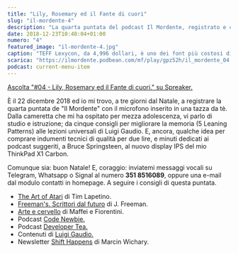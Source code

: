 ```yaml
---
title: "Lily, Rosemary ed il Fante di cuori"
slug: "il-mordente-4"
description: "La quarta puntata del podcast Il Mordente, registrato e curato da Riccardo Palombo."
date: 2018-12-23T10:40:04+01:00
numero: "4"
featured_image: "il-mordente-4.jpg"
caption: "TEFF Lexycon, da 4,996 dollari, è uno dei font più costosi di sempre."
scarica: "https://ilmordente.podbean.com/mf/play/gpz52h/il_mordente_04.mp3"
podcast: current-menu-item
---
```


<a class="spreaker-player" href="https://www.spreaker.com/episode/16551850" data-resource="episode_id=16551850" data-width="100%" data-height="200px" data-theme="light" data-playlist="false" data-playlist-continuous="false" data-autoplay="false" data-live-autoplay="false" data-chapters-image="true" data-episode-image-position="right" data-hide-logo="false" data-hide-likes="false" data-hide-comments="false" data-hide-sharing="false" >Ascolta "#04 - Lily, Rosemary ed il Fante di cuori." su Spreaker.</a>

È il 22 dicembre 2018 ed io mi trovo, a tre giorni dal Natale, a registrare la quarta puntata de "Il Mordente" con il microfono inserito in una tazza da tè. Dalla cameretta che mi ha ospitato per mezza adolescenza, vi parlo di studio e istruzione; da cinque consigli per migliorare la memoria (5 Leaning Patterns) alle lezioni universali di Luigi Gaudio. E, ancora, qualche idea per comprare indumenti tecnici di qualità per due lire, e minuti dedicati ai podcast suggeriti, a Bruce Springsteen, al nuovo display IPS del mio ThinkPad X1 Carbon.

Comunque sia: buon Natale! E, coraggio: inviatemi messaggi vocali su Telegram, Whatsapp o Signal al numero **351 8516089**, oppure una e-mail dal modulo contatti in homepage. A seguire i consigli di questa puntata.

<ul>
<li><a class="text-info" href="https://amzn.to/2Rja7T8" target="_blank" rel="nofollow" title="Vedi il libro Art of Atari su Amazon">The Art of Atari</a> di Tim Lapetino.</li>
<li><a class="text-info" href="https://amzn.to/2QOI7HQ" target="_blank" rel="nofollow" title="Vedi il libro Scrittura dal futuro su Amazon">Freeman's. Scrittori dal futuro</a> di J. Freeman.</li>
<li><a class="text-info" href="https://amzn.to/2QPdy4O" target="_blank" rel="nofollow" title="Vedi il libro Arte e Cervello su Amazon">Arte e cervello</a> di Maffei e Fiorentini.</li>
<li>Podcast <a class="text-info" href="https://www.codenewbie.org/" target="_blank" title="Vedi Podcast Code Newbie">Code Newbie.</a></li>
<li>Podcast <a class="text-info" href="https://developertea.com/" target="_blank" title="Vedi Podcast Developer Tea">Developer Tea.</a></li>
<li>Contenuti di <a class="text-info" href="https://gaudio.org/" target="_blank" title="Vai al sito di Luigi Gaudio">Luigi Gaudio.</a></li>
<li>Newsletter <a class="text-info" href="https://www.getrevue.co/profile/shift-happens" target="_blank" title="Newsletter Shift Happens">Shift Happens</a> di Marcin Wichary.</li>
</ul>